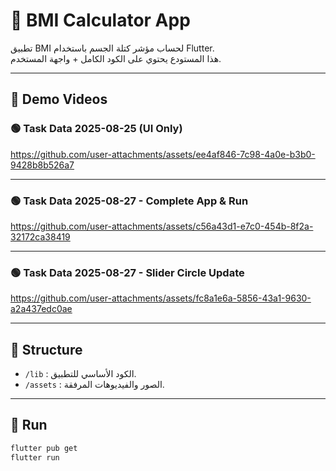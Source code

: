 # 📱 BMI Calculator App

تطبيق BMI لحساب مؤشر كتلة الجسم باستخدام Flutter.  
هذا المستودع يحتوي على الكود الكامل + واجهة المستخدم.

---

## 🎥 Demo Videos

### 🟢 Task Data 2025-08-25 (UI Only)
https://github.com/user-attachments/assets/ee4af846-7c98-4a0e-b3b0-9428b8b526a7

---

### 🟢 Task Data 2025-08-27 - Complete App & Run
https://github.com/user-attachments/assets/c56a43d1-e7c0-454b-8f2a-32172ca38419

---

### 🟢 Task Data 2025-08-27 - Slider Circle Update
https://github.com/user-attachments/assets/fc8a1e6a-5856-43a1-9630-a2a437edc0ae

---

## 📂 Structure
- `/lib` : الكود الأساسي للتطبيق.
- `/assets` : الصور والفيديوهات المرفقة.

---

## 🚀 Run
```bash
flutter pub get
flutter run
